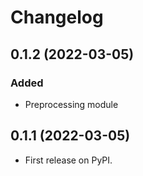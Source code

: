 # Changelog


## 0.1.2 (2022-03-05)
### Added

* Preprocessing module
## 0.1.1 (2022-03-05)

* First release on PyPI.
